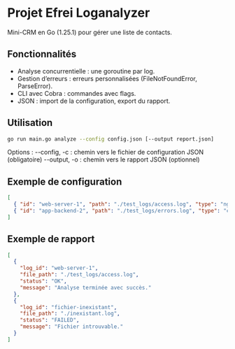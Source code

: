 # Projet Efrei Loganalyzer

Mini-CRM en Go (1.25.1) pour gérer une liste de contacts.

## Fonctionnalités

- Analyse concurrentielle : une goroutine par log.
- Gestion d’erreurs : erreurs personnalisées (FileNotFoundError, ParseError).
- CLI avec Cobra : commandes avec flags.
- JSON : import de la configuration, export du rapport.

## Utilisation

```bash
go run main.go analyze --config config.json [--output report.json]
```

Options :
--config, -c : chemin vers le fichier de configuration JSON (obligatoire)
--output, -o : chemin vers le rapport JSON (optionnel)

## Exemple de configuration

```json
[
  { "id": "web-server-1", "path": "./test_logs/access.log", "type": "nginx-access" },
  { "id": "app-backend-2", "path": "./test_logs/errors.log", "type": "custom-app" }
]
```

## Exemple de rapport

```json
[
  {
    "log_id": "web-server-1",
    "file_path": "./test_logs/access.log",
    "status": "OK",
    "message": "Analyse terminée avec succès."
  },
  {
    "log_id": "fichier-inexistant",
    "file_path": "./inexistant.log",
    "status": "FAILED",
    "message": "Fichier introuvable."
  }
]
```



